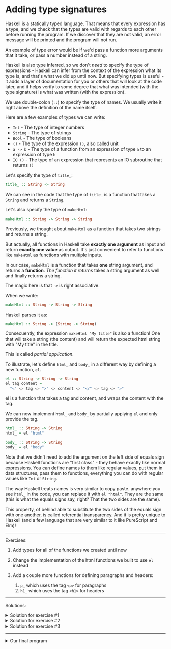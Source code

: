 # Adding type signatures

Haskell is a statically typed language. That means that every
expression has a type, and we check that the types are valid with
regards to each other before running the program. If we discover that
they are not valid, an error message will be printed and the program
will not run.

An example of type error would be if we'd pass a function more
arguments that it take, or pass a number instead of a string.

Haskell is also type inferred, so we don't *need* to specify the type
of expressions - Haskell can infer from the context of the expression
what its type is, and that's what we did up until now. But specifying
types is useful - it adds a layer of documentation for you or others
that will look at the code later, and it helps verify to some degree
that what was intended (with the type signature) is what was
written (with the expression).

We use double-colon (`::`) to specify the type of names. We usually
write it right above the definition of the name itself.

Here are a few examples of types we can write:

- `Int` - The type of integer numbers
- `String` - The type of strings
- `Bool` - The type of booleans
- `()` - The type of the expression `()`, also called unit
- `a -> b` - The type of a function from an expression of type `a` to an expression of type `b`
- `IO ()` - The type of an expression that represents an IO subroutine that returns `()`

Let's specify the type of `title_`:

```hs
title_ :: String -> String
```

We can see in the code that the type of `title_` is a function that takes
a `String` and returns a `String`.

Let's also specify the type of `makeHtml`:

```hs
makeHtml :: String -> String -> String
```

Previously, we thought about `makeHtml` as a function that takes
two strings and returns a string.

But actually, all functions in Haskell take **exactly one argument** as input
and return **exactly one value** as output. It's just convenient to refer
to functions like `makeHtml` as functions with multiple inputs.

In our case, `makeHtml` is a function that takes **one** string argument,
and returns a **function**. _The function it returns_ takes a string argument
as well and finally returns a string.

The magic here is that `->` is right associative.

When we write:

```hs
makeHtml :: String -> String -> String
```

Haskell parses it as:

```hs
makeHtml :: String -> (String -> String)
```

Consecuently, the expression `makeHtml "My title"` is also a function!
One that will take a string (the content) and will return the expected
html string with "My title" in the title.

This is called _partial application_.

To illustrate, let's define `html_` and `body_` in a different way by
defining a new function, `el`.

```hs
el :: String -> String -> String
el tag content =
  "<" <> tag <> ">" <> content <> "</" <> tag <> ">"
```

el is a function that takes a tag and content, and wraps the content
with the tag.

We can now implement `html_` and `body_` by partially applying `el` and
only provide the tag.

```hs
html_ :: String -> String
html_ = el "html"

body_ :: String -> String
body_ = el "body"
```

Note that we didn't need to add the argument on the left side of
equals sign because Haskell functions are "first class" - they behave
exactly like normal expressions. You can define names to them like
regular values, put them in data structures, pass them to functions,
everything you can do with regular values like `Int` or `String`.

The way Haskell treats names is very similar to copy paste. anywhere
you see `html_` in the code, you can replace it with `el "html"`. They are
the same (this is what the equals signs say, right? That the two sides
are the same).

This property, of behind able to substitute the two sides of the
equals sign with one another, is called referential transparency. And
it is pretty unique to Haskell (and a few language that are very
similar to it like PureScript and Elm)!

---

Exercises:

1. Add types for all of the functions we created until now

2. Change the implementation of the html functions we built to use `el` instead

3. Add a couple more functions for defining paragraphs and headers:
   1. `p_` which uses the tag `<p>` for paragraphs
   2. `h1_` which uses the tag `<h1>` for headers

---

Solutions:

<details>
  <summary>Solution for exercise #1</summary>
  
  ```hs
  myhtml :: String
  myhtml = makeHtml "Hello title" "Hello, world!"

  makeHtml :: String -> String -> String
  makeHtml title content = html_ (head_ (title_ title) <> body_ content)

  html_ :: String -> String
  html_ content = "<html>" <> content <> "</html>"
     
  body_ :: String -> String
  body_ content = "<body>" <> content <> "</body>"

  head_ :: String -> String
  head_ content = "<head>" <> content <> "</head>"

  title_ :: String -> String
  title_ content = "<title>" <> content <> "</title>"
  ```

</details>

<details>
  <summary>Solution for exercise #2</summary>
  
  ```hs
  html_ :: String -> String
  html_ = el "html"
     
  body_ :: String -> String
  body_ = el "body"

  head_ :: String -> String
  head_ = el "head"

  title_ :: String -> String
  title_ = el "title"
  ```

</details>


<details>
  <summary>Solution for exercise #3</summary>
  
  ```hs
  p_ :: String -> String
  p_ = el "p"

  h1_ :: String -> String
  h1_ = el "h1"
  ```

</details>


---

<details>
  <summary>Our final program</summary>
  
  ```hs
  -- hello.hs

  main :: IO ()
  main = putStrLn myhtml

  myhtml :: String
  myhtml = makeHtml "Hello title" "Hello, world!"

  makeHtml :: String -> String -> String
  makeHtml title content = html_ (head_ (title_ title) <> body_ content)

  html_ :: String -> String
  html_ = el "html"
     
  body_ :: String -> String
  body_ = el "body"

  head_ :: String -> String
  head_ = el "head"

  title_ :: String -> String
  title_ = el "title"

  p_ :: String -> String
  p_ = el "p"

  h1_ :: String -> String
  h1_ = el "h1"

  el :: String -> String -> String
  el tag content =
    "<" <> tag <> ">" <> content <> "</" <> tag <> ">"
  ```

</details>
